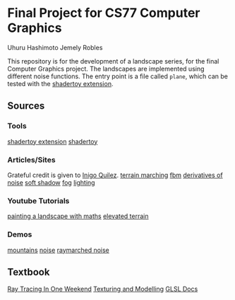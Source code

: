 # Final Project for CS77 Computer Graphics

Uhuru Hashimoto
Jemely Robles

This repository is for the development of a landscape series, for the final Computer Graphics project. The landscapes are implemented using different noise functions. The entry point is a file called `plane`, which can be tested with the [shadertoy extension](https://github.com/stevensona/shader-toy/blob/master/package.json).

## Sources

### Tools
[shadertoy extension](https://github.com/stevensona/shader-toy/blob/master/package.json)
[shadertoy](https://www.shadertoy.com/)

### Articles/Sites
Grateful credit is given to [Inigo Quilez](https://iquilezles.org/).
[terrain marching](https://iquilezles.org/articles/terrainmarching/)
[fbm](https://iquilezles.org/articles/fbm/)
[derivatives of noise](https://iquilezles.org/articles/morenoise/)
[soft shadow](https://iquilezles.org/articles/rmshadows)
[fog](https://iquilezles.org/articles/fog)
[lighting](https://iquilezles.org/articles/outdoorslighting)

### Youtube Tutorials
[painting a landscape with maths](https://www.youtube.com/watch?v=BFld4EBO2RE)
[elevated terrain](https://youtu.be/tIaiRM0YLuA)

### Demos
[mountains](https://www.shadertoy.com/view/MdX3Rr)
[noise](https://www.shadertoy.com/view/Msf3WH)
[raymarched noise](https://www.shadertoy.com/view/ltjSRD)

## Textbook
[Ray Tracing In One Weekend](https://raytracing.github.io/books/RayTracingInOneWeekend.html)
[Texturing and Modelling](http://elibrary.lt/resursai/Leidiniai/Litfund/Lithfund_leidiniai/IT/Texturing.and.Modeling.-.A.Procedural.Approach.3rd.edition.eBook-LRN.pdf)
[GLSL Docs](https://registry.khronos.org/OpenGL/specs/gl/GLSLangSpec.4.60.pdf)
